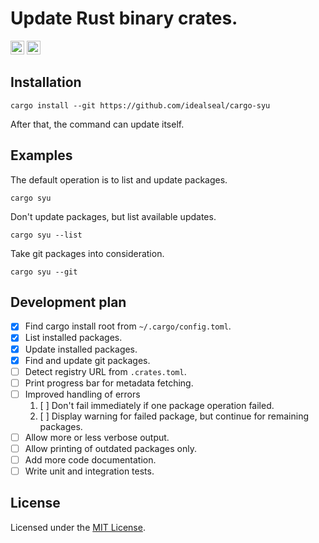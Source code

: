 # Update Rust binary crates.

[<img alt="Github" src="https://img.shields.io/badge/github-idealseal/cargo--syu-aaffff?style=flat-square&logo=Github" height="22">](https://github.com/idealseal/cargo-syu)
[<img alt="Workflow Status" src="https://img.shields.io/github/actions/workflow/status/idealseal/cargo-syu/ci.yml?style=for-the-badge" height="22">](https://github.com/idealseal/cargo-syu/actions?query=branch%3Amaster)

## Installation

```console
cargo install --git https://github.com/idealseal/cargo-syu
```

After that, the command can update itself.

## Examples

The default operation is to list and update packages.

```console
cargo syu
```

Don't update packages, but list available updates.

```console
cargo syu --list
```

Take git packages into consideration.

```console
cargo syu --git
```

## Development plan

- [x] Find cargo install root from `~/.cargo/config.toml`.
- [x] List installed packages.
- [x] Update installed packages.
- [x] Find and update git packages.
- [ ] Detect registry URL from `.crates.toml`.
- [ ] Print progress bar for metadata fetching.
- [ ] Improved handling of errors
    1. [ ] Don't fail immediately if one package operation failed.
    2. [ ] Display warning for failed package, but continue for remaining packages.
- [ ] Allow more or less verbose output.
- [ ] Allow printing of outdated packages only.
- [ ] Add more code documentation.
- [ ] Write unit and integration tests.

## License

Licensed under the [MIT License](https://github.com/idealseal/cargo-syu/blob/master/LICENSE).
